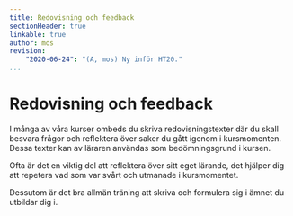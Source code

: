 ```yaml
---
title: Redovisning och feedback
sectionHeader: true
linkable: true
author: mos
revision:
    "2020-06-24": "(A, mos) Ny inför HT20."
...
```

Redovisning och feedback
========================

I många av våra kurser ombeds du skriva redovisningstexter där du skall besvara frågor och reflektera över saker du gått igenom i kursmomenten. Dessa texter kan av läraren användas som bedömningsgrund i kursen.

Ofta är det en viktig del att reflektera över sitt eget lärande, det hjälper dig att repetera vad som var svårt och utmanade i kursmomentet.

Dessutom är det bra allmän träning att skriva och formulera sig i ämnet du utbildar dig i.
